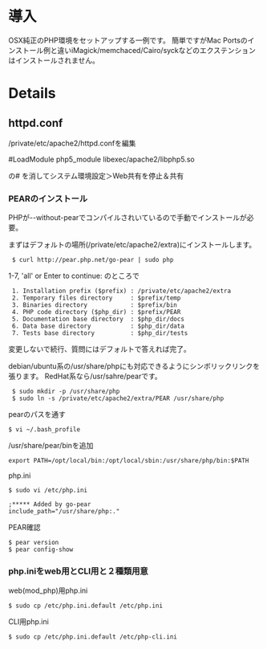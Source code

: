 # 導入 #

OSX純正のPHP環境をセットアップする一例です。
簡単ですがMac Portsのインストール例と違いiMagick/memchaced/Cairo/syckなどのエクステンションはインストールされません。

# Details #

## httpd.conf ##

/private/etc/apache2/httpd.confを編集

#LoadModule php5\_module        libexec/apache2/libphp5.so

の# を消してシステム環境設定＞Web共有を停止＆共有

### PEARのインストール ###

PHPが--without-pearでコンパイルされいているので手動でインストールが必要。

まずはデフォルトの場所(/private/etc/apache2/extra)にインストールします。

```
 $ curl http://pear.php.net/go-pear | sudo php
```
1-7, 'all' or Enter to continue: のところで
```
 1. Installation prefix ($prefix) : /private/etc/apache2/extra
 2. Temporary files directory     : $prefix/temp
 3. Binaries directory            : $prefix/bin
 4. PHP code directory ($php_dir) : $prefix/PEAR
 5. Documentation base directory  : $php_dir/docs
 6. Data base directory           : $php_dir/data
 7. Tests base directory          : $php_dir/tests
```
変更しないで続行、質問にはデフォルトで答えれば完了。

debian/ubuntu系の/usr/share/phpにも対応できるようにシンボリックリンクを張ります。
RedHat系なら/usr/sahre/pearです。

```
 $ sudo mkdir -p /usr/share/php
 $ sudo ln -s /private/etc/apache2/extra/PEAR /usr/share/php
```
pearのパスを通す
```
$ vi ~/.bash_profile
```
/usr/share/pear/binを追加
```
export PATH=/opt/local/bin:/opt/local/sbin:/usr/share/php/bin:$PATH
```
php.ini

```
$ sudo vi /etc/php.ini
```
```
;***** Added by go-pear
include_path="/usr/share/php:."
```
PEAR確認
```
$ pear version
$ pear config-show
```

### php.iniをweb用とCLI用と２種類用意 ###
web(mod\_php)用php.ini

```
$ sudo cp /etc/php.ini.default /etc/php.ini
```

CLI用php.ini

```
$ sudo cp /etc/php.ini.default /etc/php-cli.ini
```